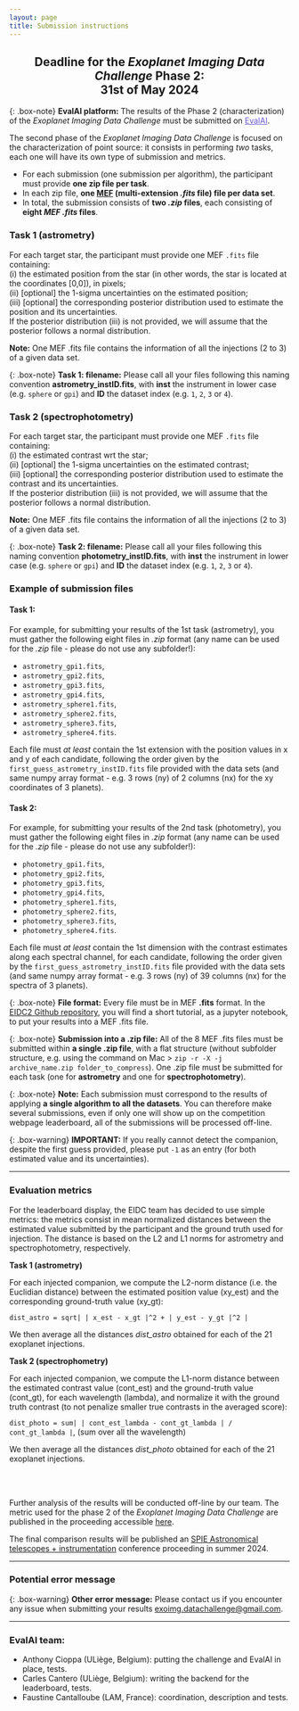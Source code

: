 ```yaml
---
layout: page
title: Submission instructions 
---
```


<link rel="stylesheet" href="https://www.w3schools.com/w3css/4/w3.css">
<center><div class="w3-text-red"><h2>Deadline for the <em>Exoplanet Imaging Data Challenge</em> Phase 2: <br> 31st of May 2024</h2></div></center>

{: .box-note}
**EvalAI platform:** The results of the Phase 2 (characterization) of the <em>Exoplanet Imaging Data Challenge</em> must be submitted on <a href="https://eval.ai/web/challenges/challenge-page/1717/" style="text-decoration:underline;color:slateblue">EvalAI</a>. 


The second phase of the <em>Exoplanet Imaging Data Challenge</em> is focused on the characterization of point source: it consists in performing *two* tasks, each one will have its own type of submission and metrics.
 * For each submission (one submission per algorithm), the participant must provide **one zip file per task**.
 * In each zip file, <strong>one [MEF](https://docs.astropy.org/en/stable/generated/examples/io/create-mef.html) (multi-extension *.fits* file) file per data set</strong>.
 * <div class="w3-text-red"> In total, the submission consists of <strong>two <em>.zip</em> files</strong>, each consisting of <strong>eight <em>MEF .fits</em> files</strong>.</div>

### Task 1 (astrometry)
For each target star, the participant must provide one MEF `.fits` file containing: <br>
(i) the estimated position from the star (in other words, the star is located at the coordinates [0,0]), in pixels;<br>
(ii) [optional] the 1-sigma uncertainties on the estimated position;<br>
(iii) [optional] the corresponding posterior distribution used to estimate the position and its uncertainties.<br>
If the posterior distribution (iii) is not provided, we will assume that the posterior follows a normal distribution. 

<strong>Note:</strong> One MEF .fits file contains the information of all the injections (2 to 3) of a given data set.

{: .box-note}
**Task 1: filename:** Please call all your files following this naming convention **astrometry_instID.fits**, with **inst** the instrument in lower case (e.g. `sphere` or `gpi`) and **ID** the dataset index (e.g. `1`, `2`, `3` or `4`).



### Task 2 (spectrophotometry)
For each target star, the participant must provide one MEF `.fits` file containing: <br>
(i) the estimated contrast wrt the star; <br>
(ii) [optional] the 1-sigma uncertainties on the estimated contrast; <br>
(iii) [optional] the corresponding posterior distribution used to estimate the contrast and its uncertainties. <br>
If the posterior distribution (iii) is not provided, we will assume that the posterior follows a normal distribution. 

<strong>Note:</strong> One MEF .fits file contains the information of all the injections (2 to 3) of a given data set.

{: .box-note}
**Task 2: filename:** Please call all your files following this naming convention **photometry_instID.fits**, with **inst** the instrument in lower case (e.g. `sphere` or `gpi`) and **ID** the dataset index (e.g. `1`, `2`, `3` or `4`).


### Example of submission files

#### Task 1:
For example, for submitting your results of the 1st task (astrometry), you must gather the following eight files in *.zip* format (any name can be used for the *.zip* file - please do not use any subfolder!): 
* ``astrometry_gpi1.fits``,
* ``astrometry_gpi2.fits``,
* ``astrometry_gpi3.fits``, 
* ``astrometry_gpi4.fits``, 
* ``astrometry_sphere1.fits``,
* ``astrometry_sphere2.fits``,
* ``astrometry_sphere3.fits``,
* ``astrometry_sphere4.fits``.

Each file must *at least* contain the 1st extension with the position values in x and y of each candidate, following the order given by the `first_guess_astrometry_instID.fits` file provided with the data sets (and same numpy array format - e.g. 3 rows (ny) of 2 columns (nx) for the xy coordinates of 3 planets). 

#### Task 2:
For example, for submitting your results of the 2nd task (photometry), you must gather the following eight files in *.zip* format (any name can be used for the *.zip* file - please do not use any subfolder!): 
* ``photometry_gpi1.fits``,
* ``photometry_gpi2.fits``,
* ``photometry_gpi3.fits``, 
* ``photometry_gpi4.fits``, 
* ``photometry_sphere1.fits``,
* ``photometry_sphere2.fits``,
* ``photometry_sphere3.fits``,
* ``photometry_sphere4.fits``.

Each file must *at least* contain the 1st dimension with the contrast estimates along each spectral channel, for each candidate, following the order given by the `first_guess_astrometry_instID.fits` file provided with the data sets (and same numpy array format - e.g. 3 rows (ny) of 39 columns (nx) for the spectra of 3 planets). 

{: .box-note}
**File format:** Every file must be in MEF **.fits** format. In the [EIDC2 Github repository](https://github.com/exoplanet-imaging-challenge/phase2/blob/main/tutorials/tutorial_creation_MEF.ipynb), you will find a short tutorial, as a jupyter notebook, to put your results into a MEF .fits file.

{: .box-note}
**Submission into a .zip file:** All of the 8 MEF .fits files must be submitted within **a single .zip file**, with a flat structure (without subfolder structure, e.g. using the command on Mac > ``zip -r -X -j archive_name.zip folder_to_compress``).
One .zip file must be submitted for each task (one for **astrometry** and one for **spectrophotometry**).

{: .box-note}
**Note:** Each submission must correspond to the results of applying **a single algorithm to all the datasets**. You can therefore make several submissions, even if only one will show up on the competition webpage leaderboard, all of the submissions will be processed off-line.

{: .box-warning}
**IMPORTANT:** If you really cannot detect the companion, despite the first guess provided, please put `-1` as an entry (for both estimated value and its uncertainties).


*** 

### Evaluation metrics

For the leaderboard display, the EIDC team has decided to use simple metrics: the metrics consist in mean normalized distances between the estimated value submitted by the participant and the ground truth used for injection. The distance is based on the L2 and L1 norms for astrometry and spectrophotometry, respectively.

**Task 1 (astrometry)**

For each injected companion, we compute the L2-norm distance (i.e. the Euclidian distance) between the estimated position value (xy_est) and the corresponding ground-truth value (xy_gt): <br>

`dist_astro = sqrt| | x_est - x_gt |^2 + | y_est - y_gt |^2 |`

We then average all the distances *dist_astro* obtained for each of the 21 exoplanet injections. 

**Task 2 (spectrophometry)**

For each injected companion, we compute the L1-norm distance between the estimated contrast value (cont_est) and the ground-truth value (cont_gt), for each wavelength (lambda), and normalize it with the ground truth contrast (to not penalize smaller true contrasts in the averaged score): <br>

`dist_photo = sum| | cont_est_lambda - cont_gt_lambda | / cont_gt_lambda |`, (sum over all the wavelength)

We then average all the distances *dist_photo* obtained for each of the 21 exoplanet injections. 

<br>
<br>

Further analysis of the results will be conducted off-line by our team. The metric used for the phase 2 of the <em>Exoplanet Imaging Data Challenge</em> are published in the proceeding accessible [here](https://arxiv.org/pdf/2209.08120.pdf). <br> 

The final comparison results will be published an [SPIE Astronomical telescopes + instrumentation](https://spie.org/conferences-and-exhibitions/astronomical-telescopes-and-instrumentation) conference proceeding in summer 2024.  


*** 

### Potential error message

{: .box-warning}
**Other error message:** Please contact us if you encounter any issue when submitting your results <exoimg.datachallenge@gmail.com>.

*** 

### EvalAI team:
* Anthony Cioppa (ULiège, Belgium): putting the challenge and EvalAI in place, tests.
* Carles Cantero (ULiège, Belgium): writing the backend for the leaderboard, tests.
* Faustine Cantalloube (LAM, France): coordination, description and tests.

